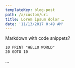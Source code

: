 ```yaml
---
templateKey: blog-post
path: /a/custom/uri
title: Lorem ipsum dolor …
date: '11/13/2017 0:49 AM'
---
```

Markdown with code snippets?

    10 PRINT "HELLO WORLD"
    20 GOTO 10

...
